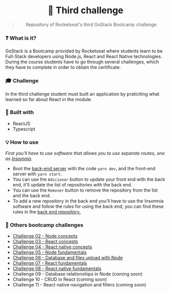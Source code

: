<h1 align="center">🚀 Third challenge</h1>

<blockquote align="center">Repository of Rocketseat's third GoStack Bootcamp challenge.</blockquote>

### ❓ What is it?
GoStack is a Bootcamp provided by Rocketseat where students learn to be Full-Stack developers using Node.js, React and React Native technologies. During the course students have to go through several challenges, which they have to complete in order to obtain the certificate.

### 🎓 Challenge
In the third challenge student must built an application by praticiting what learned so far about React in the module.

### 🚧 Built with
- ReactJS
- Typescript

### 💡 How to use
*First you'll have to use software that allows you to use separate routes, one as [Insomnia](https://insomnia.rest/).*
- Boot the [back-end server](https://github.com/allyfx/challenge_two_node) with the code `yarn dev`, and the front-end server with `yarn start`.
- You can use the `Adicionar` button to update your front end with the back end, it'll update the list of repositories with the back end.
- You can use the `Remover` button to remove the repository from the list and the back end.
- To add a new repository in the back end you'll have to use the Insomnia software and follow the rules for using the back end, you can find these rules in the [back end repository.](https://github.com/allyfx/challenge_two_node)

### 📂 Others bootcamp challenges
- <a href="https://github.com/allyfx/challenge_two_node">Challenge 02 - Node concepts</a>
- <a href="https://github.com/allyfx/challenge_three_reactjs">Challenge 03 - React concepts</a>
- <a href="https://github.com/allyfx/challenge_four_reactnative">Challenge 04 - React native concepts</a>
- <a href="https://github.com/allyfx/challenge_five_nodejs">Challenge 05 - Node fundamentals</a>
- <a href="https://github.com/allyfx/challenge_six_nodejs">Challenge 06 - Database and files upload with Node</a>
- <a href="https://github.com/allyfx/challenge_seven_reactjs">Challenge 07 - React fundamentals</a>
- <a href="https://github.com/allyfx/challenge_eight_reactnative">Challenge 08 - React native fundamentals</a>
- <a>Challenge 09 - Database relationships in Node (coming soon)</a>
- <a>Challenge 10 - CRUD in React (coming soon)</a>
- <a>Challenge 11 - React native navigation and filters (coming soon)</a>
